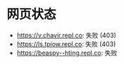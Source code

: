 # 网页状态
- https://v.chavir.repl.co: 失败 (403)
- https://ls.tpjow.repl.co: 失败 (403)
- https://beaspy--hting.repl.co: 失败
